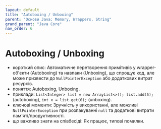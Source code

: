 ```yaml
---
layout: default
title: "Autoboxing / Unboxing"
parent: "Основи Java: Memory, Wrappers, String"
grand_parent: "Java Core"
nav_order: 6
---
```


# Autoboxing / Unboxing

*   короткий опис: Автоматичне перетворення примітивів у wrapper-об'єкти (Autoboxing) та навпаки (Unboxing), що спрощує код, але може призвести до `NullPointerException` або додаткових витрат ресурсів.
*   поняття: Autoboxing, Unboxing.
*   приклади: `List<Integer> list = new ArrayList<>(); list.add(5);` (autoboxing), `int x = list.get(0);` (unboxing).
*   ключові моменти: Зручність у використанні, але можливі `NullPointerException` при розпакуванні `null` та додаткові витрати пам'яті/продуктивності.
*   що важливо знати на співбесіді: Як працює, типові помилки.
